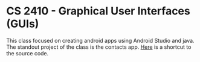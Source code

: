 # CS 2410 - Graphical User Interfaces (GUIs)

This class focused on creating android apps using Android Studio and java. The standout project of the class is the contacts app. 
[Here](https://github.com/clarissalabrum/cs2410/tree/master/Contacts/app/src/main/java/com/example/contacts) is a shortcut to the source code.
